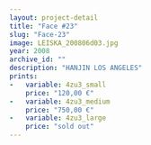 ```yaml
---
layout: project-detail
title: "Face #23"
slug: "Face-23"
image: LEISKA_200806d03.jpg
year: 2008
archive_id: ""
description: "HANJIN LOS ANGELES"
prints:
-   variable: 4zu3_small
    price: "120,00 €"
-   variable: 4zu3_medium
    price: "750,00 €"
-   variable: 4zu3_large
    price: "sold out"
---
```

